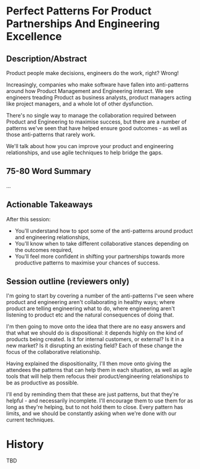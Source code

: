 # Perfect Patterns For Product Partnerships And Engineering Excellence

## Description/Abstract

Product people make decisions, engineers do the work, right? Wrong!

Increasingly, companies who make software have fallen into anti-patterns around how Product Management and Engineering interact. We see engineers treading Product as business analysts, product managers acting like project managers, and a whole lot of other dysfunction.

There's no single way to manage the collaboration required between Product and Engineering to maximise success, but there are a number of patterns we've seen that have helped ensure good outcomes - as well as those anti-patterns that rarely work.

We'll talk about how you can improve your product and engineering relationships, and use agile techniques to help bridge the gaps.


## 75-80 Word Summary

...


## Actionable Takeaways

After this session:

* You'll understand how to spot some of the anti-patterns around product and engineering relationships,
* You'll know when to take different collaborative stances depending on the outcomes required,
* You'll feel more confident in shifting your partnerships towards more productive patterns to maximise your chances of success.


## Session outline (reviewers only)

I'm going to start by covering a number of the anti-patterns I've seen where product and engineering aren't collaborating in healthy ways; where product are telling engineering what to do, where engineering aren't listening to product etc and the natural consequences of doing that.

I'm then going to move onto the idea that there are no easy answers and that what we should do is dispositional: it depends highly on the kind of products being created. Is it for internal customers, or external? Is it in a new market? Is it disrupting an existing field? Each of these change the focus of the collaborative relationship.

Having explained the dispositionality, I'll then move onto giving the attendees the patterns that can help them in each situation, as well as agile tools that will help them refocus their product/engineering relationships to be as productive as possible.

I'll end by reminding them that these are just patterns, but that they're helpful - and necessarily incomplete. I'll encourage them to use them for as long as they're helping, but to not hold them to close. Every pattern has limits, and we should be constantly asking when we're done with our current techniques.

# History

TBD